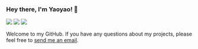 ### Hey there, I'm Yaoyao! 👋

[![](https://img.shields.io/badge/Homepage-blue?&style=flat-square&logo=googlechrome&logoColor=white)](https://www.cs.jhu.edu/~yyliu/)
[![](https://img.shields.io/badge/Google%20Scholar-%234285F4.svg?&style=flat-square&logo=google-scholar&logoColor=white)](https://scholar.google.com/citations?user=Qi2PSmEAAAAJ)
[![](https://img.shields.io/github/stars/yaoyao-liu?style=flat-square&logo=github&label=Github%20Stars&labelColor=gray&color=gray)](https://github.com/yaoyao-liu)

<!--
[![](https://img.shields.io/endpoint?url=https://raw.githubusercontent.com/yaoyao-liu/yaoyao-liu.github.io/google-scholar-stats/gs_data_shieldsio.json?&style=flat-square&logo=google-scholar&logoColor=white&label=Google%20Scholar%20Citations&labelColor=4984e9&color=4984e9&)](https://scholar.google.com/citations?user=Uf9GqRsAAAAJ)
-->

Welcome to my GitHub. If you have any questions about my projects, please feel free to [send me an email](mailto:yyliu@cs.jhu.edu).
